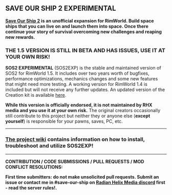 ## SAVE OUR SHIP 2 EXPERIMENTAL

**[Save Our Ship 2](https://steamcommunity.com/sharedfiles/filedetails/?id=1909914131) is an unofficial expansion for RimWorld. Build space ships that you can live on and launch them into space. Once there continue your story of survival overcoming new challenges and reaping new rewards.**

### **THE 1.5 VERSION IS STILL IN BETA AND HAS ISSUES, USE IT AT YOUR OWN RISK!**

**SOS2 EXPERIMENTAL** (SOS2EXP) is the stable and maintained version of SOS2 for RimWorld 1.5. It includes over two years worth of bugfixes, performance optimizations, mechanics changes and some new features that might need more testing. A working version for RimWorld 1.4 is included but will not receive any further updates. An updated version of the Creation kit is available [here](https://github.com/SonicTHI/SaveOurShip2CreationKit).

**While this version is officially endorsed, it is not maintained by RHX media and you use it at your own risk.** The original creators occasionally still contribute to this project but neither they or anyone else (**except yourself**) is responsible for your pawns, saves, PC, etc.

___
### **[The project wiki](https://github.com/SonicTHI/SaveOurShip2Experimental/wiki) contains information on how to install, troubleshoot and utilize SOS2EXP!**
___
**CONTRIBUTION / CODE SUBMISSIONS / PULL REQUESTS / MOD CONFLICT RESOLUTIONS:**

**First time submitters: do not make unsolicited pull requests. Submit an issue or contact me in #save-our-ship on [Radian Helix Media discord](https://discord.gg/GK7nqgu) first - read the server rules!.**
